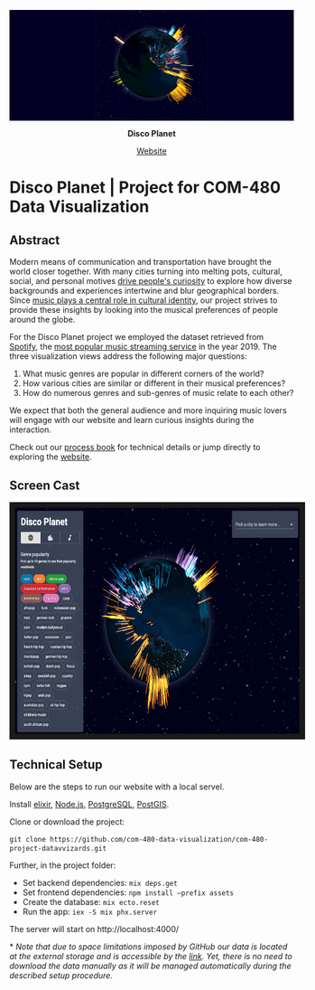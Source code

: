 <div style="background:#010023;" align="center">
  <p>
  <img src="./images/disco_planet.gif" width="200" />
  </p>
</div>

<div align="center">
  <p>
    <strong>Disco Planet</strong>
  </p>

  <p>
    <a href=https://go.aws/3ekQWjO>
      Website
    </a>
  </p>
</div>

# Disco Planet | Project for COM-480 Data Visualization

## Abstract
Modern means of communication and transportation have brought the world closer together. With many cities turning into melting pots, cultural, social, and personal motives [drive people's curiosity](https://comms.theculturetrip.com/wp-content/uploads/2019/05/Culture-Trip-Beyond-Borders-May-2019-Final.pdf) to explore how diverse backgrounds and experiences intertwine and blur geographical borders. Since [music plays a central role in cultural identity](https://doi.org/10.1007/s10824-018-9320-x), our project strives to provide these insights by looking into the musical preferences of people around the globe.

For the Disco Planet project we employed the dataset retrieved from [Spotify](https://developer.spotify.com/documentation/web-api/), the [most popular music streaming service](https://www.fipp.com/news/insightnews/chart-week-world-most-popular-music-streaming-services) in the year 2019. The three visualization views address the following major questions:

1. What music genres are popular in different corners of the world?
2. How various cities are similar or different in their musical preferences?
3. How do numerous genres and sub-genres of music relate to each other?

We expect that both the general audience and more inquiring music lovers will engage with our website and learn curious insights during the interaction.

Check out our [process book](https://github.com/com-480-data-visualization/com-480-project-datavvizards/blob/master/process_book.pdf) for technical details or jump directly to exploring the [website](https://go.aws/3ekQWjO).

## Screen Cast
<a href="https://youtu.be/eI-RlNUJV3A" target="_blank"><img src="./images/videocover_discoplanet.png"
alt="Disco Planet" width="625" height="400" border="10" /></a>

## Technical Setup
Below are the steps to run our website with a local servel.

Install [elixir](https://elixir-lang.org/install.html), [Node.js](https://nodejs.org/en/download/), [PostgreSQL](https://www.postgresql.org/download/), [PostGIS](https://postgis.net/install/).

Clone or download the project:

```
git clone https://github.com/com-480-data-visualization/com-480-project-datavvizards.git
```

Further, in the project folder:
* Set backend dependencies: `mix deps.get`
* Set frontend dependencies: `npm install —prefix assets`
* Create the database: `mix ecto.reset`
* Run the app: `iex -S mix phx.server`

The server will start on http://localhost:4000/

\* _Note that due to space limitations imposed by GitHub our data is located at the external storage and is accessible by the [link](https://datavvizards.s3.eu-west-3.amazonaws.com/seeds.zip). Yet, there is no need to download the data manually as it will be managed automatically during the described setup procedure._
